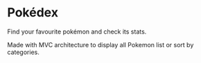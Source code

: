 # Pokédex

Find your favourite pokémon and check its stats.

Made with MVC architecture to display all Pokemon list or sort by categories.
